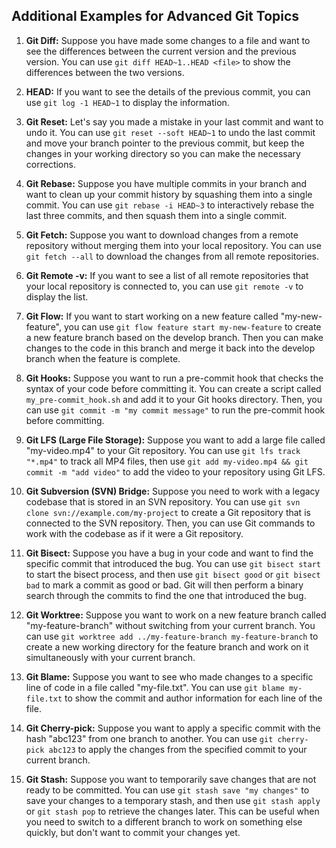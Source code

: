 ## Additional Examples for Advanced Git Topics

1. **Git Diff:** Suppose you have made some changes to a file and want to see the differences between the current version and the previous version. You can use `git diff HEAD~1..HEAD <file>` to show the differences between the two versions.

2. **HEAD:** If you want to see the details of the previous commit, you can use `git log -1 HEAD~1` to display the information.

3. **Git Reset:** Let's say you made a mistake in your last commit and want to undo it. You can use `git reset --soft HEAD~1` to undo the last commit and move your branch pointer to the previous commit, but keep the changes in your working directory so you can make the necessary corrections.

4. **Git Rebase:** Suppose you have multiple commits in your branch and want to clean up your commit history by squashing them into a single commit. You can use `git rebase -i HEAD~3` to interactively rebase the last three commits, and then squash them into a single commit.

5. **Git Fetch:** Suppose you want to download changes from a remote repository without merging them into your local repository. You can use `git fetch --all` to download the changes from all remote repositories.

6. **Git Remote -v:** If you want to see a list of all remote repositories that your local repository is connected to, you can use `git remote -v` to display the list.

7. **Git Flow:** If you want to start working on a new feature called "my-new-feature", you can use `git flow feature start my-new-feature` to create a new feature branch based on the develop branch. Then you can make changes to the code in this branch and merge it back into the develop branch when the feature is complete.

8. **Git Hooks:** Suppose you want to run a pre-commit hook that checks the syntax of your code before committing it. You can create a script called `my_pre-commit_hook.sh` and add it to your Git hooks directory. Then, you can use `git commit -m "my commit message"` to run the pre-commit hook before committing.

9. **Git LFS (Large File Storage):** Suppose you want to add a large file called "my-video.mp4" to your Git repository. You can use `git lfs track "*.mp4"` to track all MP4 files, then use `git add my-video.mp4 && git commit -m "add video"` to add the video to your repository using Git LFS.

10. **Git Subversion (SVN) Bridge:** Suppose you need to work with a legacy codebase that is stored in an SVN repository. You can use `git svn clone svn://example.com/my-project` to create a Git repository that is connected to the SVN repository. Then, you can use Git commands to work with the codebase as if it were a Git repository.

11. **Git Bisect:** Suppose you have a bug in your code and want to find the specific commit that introduced the bug. You can use `git bisect start` to start the bisect process, and then use `git bisect good` or `git bisect bad` to mark a commit as good or bad. Git will then perform a binary search through the commits to find the one that introduced the bug.

12. **Git Worktree:** Suppose you want to work on a new feature branch called "my-feature-branch" without switching from your current branch. You can use `git worktree add ../my-feature-branch my-feature-branch` to create a new working directory for the feature branch and work on it simultaneously with your current branch.

13. **Git Blame:** Suppose you want to see who made changes to a specific line of code in a file called "my-file.txt". You can use `git blame my-file.txt` to show the commit and author information for each line of the file.

14. **Git Cherry-pick:** Suppose you want to apply a specific commit with the hash "abc123" from one branch to another. You can use `git cherry-pick abc123` to apply the changes from the specified commit to your current branch.

15. **Git Stash:** Suppose you want to temporarily save changes that are not ready to be committed. You can use `git stash save "my changes"` to save your changes to a temporary stash, and then use `git stash apply` or `git stash pop` to retrieve the changes later. This can be useful when you need to switch to a different branch to work on something else quickly, but don't want to commit your changes yet.
